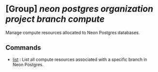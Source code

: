 # [Group] _neon postgres organization project branch compute_

Manage compute resources allocated to Neon Postgres databases.

## Commands

- [list](/Commands/neon/postgres/organization/project/branch/compute/_list.md)
: List all compute resources associated with a specific branch in Neon Postgres.
